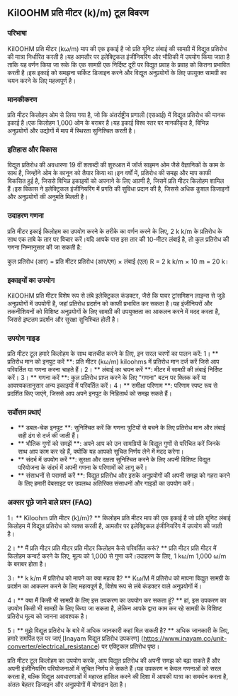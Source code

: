 ## KilOOHM प्रति मीटर (k)/m) टूल विवरण

### परिभाषा
KilOOHM प्रति मीटर (kω/m) माप की एक इकाई है जो प्रति यूनिट लंबाई की सामग्री में विद्युत प्रतिरोध की मात्रा निर्धारित करती है।यह आमतौर पर इलेक्ट्रिकल इंजीनियरिंग और भौतिकी में उपयोग किया जाता है ताकि यह वर्णन किया जा सके कि एक सामग्री एक निर्दिष्ट दूरी पर विद्युत प्रवाह के प्रवाह को कितना प्रभावित करती है।इस इकाई को समझना सर्किट डिजाइन करने और विद्युत अनुप्रयोगों के लिए उपयुक्त सामग्री का चयन करने के लिए महत्वपूर्ण है।

### मानकीकरण
प्रति मीटर किलोहम ओम से लिया गया है, जो कि अंतर्राष्ट्रीय प्रणाली (एसआई) में विद्युत प्रतिरोध की मानक इकाई है।एक किलोहम 1,000 ओम के बराबर है।यह इकाई विश्व स्तर पर मानकीकृत है, विभिन्न अनुप्रयोगों और उद्योगों में माप में स्थिरता सुनिश्चित करती है।

### इतिहास और विकास
विद्युत प्रतिरोध की अवधारणा 19 वीं शताब्दी की शुरुआत में जॉर्ज साइमन ओम जैसे वैज्ञानिकों के काम के साथ है, जिन्होंने ओम के कानून को तैयार किया था।इन वर्षों में, प्रतिरोध की समझ और माप काफी विकसित हुई है, जिससे विभिन्न इकाइयों को अपनाने के लिए अग्रणी है, जिसमें प्रति मीटर किलोहम शामिल हैं।इस विकास ने इलेक्ट्रिकल इंजीनियरिंग में प्रगति की सुविधा प्रदान की है, जिससे अधिक कुशल डिजाइनों और अनुप्रयोगों की अनुमति मिलती है।

### उदाहरण गणना
प्रति मीटर इकाई किलोहम का उपयोग करने के तरीके का वर्णन करने के लिए, 2 k k/m के प्रतिरोध के साथ एक तांबे के तार पर विचार करें।यदि आपके पास इस तार की 10-मीटर लंबाई है, तो कुल प्रतिरोध की गणना निम्नानुसार की जा सकती है:

कुल प्रतिरोध (आर) = प्रति मीटर प्रतिरोध (आर/एम) × लंबाई (एल)
R = 2 k k/m × 10 m = 20 k।

### इकाइयों का उपयोग
KilOOHM प्रति मीटर विशेष रूप से लंबे इलेक्ट्रिकल कंडक्टर, जैसे कि पावर ट्रांसमिशन लाइन्स से जुड़े अनुप्रयोगों में उपयोगी है, जहां प्रतिरोध प्रदर्शन को काफी प्रभावित कर सकता है।यह इंजीनियरों और तकनीशियनों को विशिष्ट अनुप्रयोगों के लिए सामग्री की उपयुक्तता का आकलन करने में मदद करता है, जिससे इष्टतम प्रदर्शन और सुरक्षा सुनिश्चित होती है।

### उपयोग गाइड
प्रति मीटर टूल हमारे किलोहम के साथ बातचीत करने के लिए, इन सरल चरणों का पालन करें:
1। ** प्रतिरोध मान को इनपुट करें **: प्रति मीटर (kω/m) kiloohms में प्रतिरोध मान दर्ज करें जिसे आप परिवर्तित या गणना करना चाहते हैं।
2। ** लंबाई का चयन करें **: मीटर में सामग्री की लंबाई निर्दिष्ट करें।
3। ** गणना करें **: कुल प्रतिरोध प्राप्त करने के लिए "गणना" बटन पर क्लिक करें या आवश्यकतानुसार अन्य इकाइयों में परिवर्तित करें।
4। ** समीक्षा परिणाम **: परिणाम स्पष्ट रूप से प्रदर्शित किए जाएंगे, जिससे आप अपने इनपुट के निहितार्थ को समझ सकते हैं।

### सर्वोत्तम प्रथाएं
- ** डबल-चेक इनपुट **: सुनिश्चित करें कि गणना त्रुटियों से बचने के लिए प्रतिरोध मान और लंबाई सही ढंग से दर्ज की जाती हैं।
- ** भौतिक गुणों को समझें **: अपने आप को उन सामग्रियों के विद्युत गुणों से परिचित करें जिनके साथ आप काम कर रहे हैं, क्योंकि यह आपको सूचित निर्णय लेने में मदद करेगा।
- ** संदर्भ में उपयोग करें **: सुरक्षा और दक्षता सुनिश्चित करने के लिए अपनी विशिष्ट विद्युत परियोजना के संदर्भ में अपनी गणना के परिणामों को लागू करें।
- ** संसाधनों से परामर्श करें **: विद्युत प्रतिरोध और इसके अनुप्रयोगों की अपनी समझ को गहरा करने के लिए हमारी वेबसाइट पर उपलब्ध अतिरिक्त संसाधनों और गाइडों का उपयोग करें।

### अक्सर पूछे जाने वाले प्रश्न (FAQ)

1। ** Kiloohm प्रति मीटर (k)/m)? **
किलोहम प्रति मीटर माप की एक इकाई है जो प्रति यूनिट लंबाई किलोहम में विद्युत प्रतिरोध को व्यक्त करती है, आमतौर पर इलेक्ट्रिकल इंजीनियरिंग में उपयोग की जाती है।

2। ** मैं प्रति मीटर प्रति मीटर प्रति मीटर किलोहम कैसे परिवर्तित करूं? **
प्रति मीटर प्रति मीटर में किलोहम कन्वर्ट करने के लिए, मूल्य को 1,000 से गुणा करें।उदाहरण के लिए, 1 kω/m 1,000 ω/m के बराबर होता है।

3। ** k k/m में प्रतिरोध को मापने का क्या महत्व है? **
Kω/M में प्रतिरोध को मापना विद्युत सामग्री के प्रदर्शन का आकलन करने के लिए महत्वपूर्ण है, विशेष रूप से लंबे कंडक्टर वाले अनुप्रयोगों में।

4। ** क्या मैं किसी भी सामग्री के लिए इस उपकरण का उपयोग कर सकता हूं? **
हां, इस उपकरण का उपयोग किसी भी सामग्री के लिए किया जा सकता है, लेकिन आपके द्वारा काम कर रहे सामग्री के विशिष्ट प्रतिरोध मूल्य को जानना आवश्यक है।

5। ** मुझे विद्युत प्रतिरोध के बारे में अधिक जानकारी कहां मिल सकती है? **
अधिक जानकारी के लिए, हमारे समर्पित एल पर जाएं [Inayam विद्युत प्रतिरोध उपकरण] (https://www.inayam.co/unit-converter/electrical_resistance) पर एक्ट्रिकल प्रतिरोध पृष्ठ।

प्रति मीटर टूल किलोहम का उपयोग करके, आप विद्युत प्रतिरोध की अपनी समझ को बढ़ा सकते हैं और अपनी इंजीनियरिंग परियोजनाओं में सूचित निर्णय ले सकते हैं।यह उपकरण न केवल गणनाओं को सरल करता है, बल्कि विद्युत अवधारणाओं में महारत हासिल करने की दिशा में आपकी यात्रा का समर्थन करता है, अंततः बेहतर डिजाइन और अनुप्रयोगों में योगदान देता है।